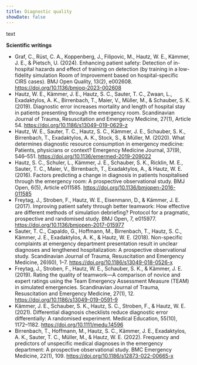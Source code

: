 ```yaml
---
title: Diagnostic quality
showDate: false
---
```


text

<!--more-->

**Scientific writings**

- Graf, C., Rüst, C. A., Koppenberg, J., Filipovic, M., Hautz, W. E., Kämmer, J. E., & Pietsch, U. (2024). Enhancing patient safety: Detection of in-hospital hazards and effect of training on detection (by training in a low-fidelity simulation Room of Improvement based on hospital-specific CIRS cases). BMJ Open Quality, 13(2), e002608. https://doi.org/10.1136/bmjoq-2023-002608
- Hautz, W. E., Kämmer, J. E., Hautz, S. C., Sauter, T. C., Zwaan, L., Exadaktylos, A. K., Birrenbach, T., Maier, V., Müller, M., & Schauber, S. K. (2019). Diagnostic error increases mortality and length of hospital stay in patients presenting through the emergency room. Scandinavian Journal of Trauma, Resuscitation and Emergency Medicine, 27(1), Article 54. https://doi.org/10.1186/s13049-019-0629-z
- Hautz, W. E., Sauter, T. C., Hautz, S. C., Kämmer, J. E., Schauber, S. K., Birrenbach, T., Exadaktylos, A. K., Stock, S., & Müller, M. (2020). What determines diagnostic resource consumption in emergency medicine: Patients, physicians or context? Emergency Medicine Journal, 37(9), 546–551. https://doi.org/10.1136/emermed-2019-209022
- Hautz, S. C., Schuler, L., Kämmer, J. E., Schauber, S. K., Ricklin, M. E., Sauter, T. C., Maier, V., Birrenbach, T., Exadaktylos, A., & Hautz, W. E. (2016). Factors predicting a change in diagnosis in patients hospitalised through the emergency room: A prospective observational study. BMJ Open, 6(5), Article e011585. https://doi.org/10.1136/bmjopen-2016-011585 
- Freytag, J., Stroben, F., Hautz, W. E., Eisenmann, D., & Kämmer, J. E. (2017). Improving patient safety through better teamwork: How effective are different methods of simulation debriefing? Protocol for a pragmatic, prospective and randomised study. BMJ Open, 7, e015977. https://doi.org/10.1136/bmjopen-2017-015977
- Sauter, T. C., Capaldo, G., Hoffmann, M., Birrenbach, T., Hautz, S. C., Kämmer, J. E., Exadaktylos, A. K., & Hautz, W. E. (2018). Non-specific complaints at emergency department presentation result in unclear diagnoses and lengthened hospitalization: A prospective observational study. Scandinavian Journal of Trauma, Resuscitation and Emergency Medicine, 26(60), 1–7. https://doi.org/10.1186/s13049-018-0526-x
- Freytag, J., Stroben, F., Hautz, W. E., Schauber, S. K., & Kämmer, J. E. (2019). Rating the quality of teamwork—A comparison of novice and expert ratings using the Team Emergency Assessment Measure (TEAM) in simulated emergencies. Scandinavian Journal of Trauma, Resuscitation and Emergency Medicine, 27(1), 12. https://doi.org/10.1186/s13049-019-0591-9
- Kämmer, J. E., Schauber, S. K., Hautz, S. C., Stroben, F., & Hautz, W. E. (2021). Differential diagnosis checklists reduce diagnostic error differentially: A randomised experiment. Medical Education, 55(10), 1172–1182. https://doi.org/10.1111/medu.14596
- Birrenbach, T., Hoffmann, M., Hautz, S. C., Kämmer, J. E., Exadaktylos, A. K., Sauter, T. C., Müller, M., & Hautz, W. E. (2022). Frequency and predictors of unspecific medical diagnoses in the emergency department: A prospective observational study. BMC Emergency Medicine, 22(1), 109. https://doi.org/10.1186/s12873-022-00665-x

